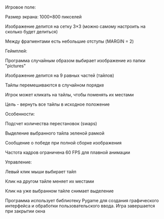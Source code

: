 Игровое поле:

Размер экрана: 1000×800 пикселей

Изображение делится на сетку 3×3 (можно самому настроить на сколько будет делиться)

Между фрагментами есть небольшие отступы (MARGIN = 2)

Геймплей:

Программа случайным образом выбирает изображение из папки "pictures"

Изображение делится на 9 равных частей (тайлов)

Тайлы перемешиваются в случайном порядке

Игрок может кликать на тайлы, чтобы поменять их местами

Цель - вернуть все тайлы в исходное положение

Особенности:

Подсчет количества перестановок (swaps)

Выделение выбранного тайла зеленой рамкой

Сообщение о победе при полной сборке изображения

Частота кадров ограничена 60 FPS для плавной анимации


Управление:

Левый клик мыши выбирает тайл

Клик на другом тайле меняет их местами

Клик на уже выбранном тайле снимает выделение

Программа использует библиотеку Pygame для создания графического интерфейса и обработки пользовательского ввода. Игра завершается при закрытии окна
